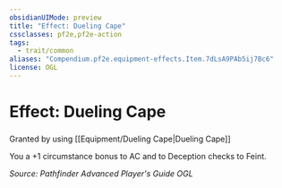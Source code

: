 ```yaml
---
obsidianUIMode: preview
title: "Effect: Dueling Cape"
cssclasses: pf2e,pf2e-action
tags:
  - trait/common
aliases: "Compendium.pf2e.equipment-effects.Item.7dLsA9PAb5ij7Bc6"
license: OGL
---
```

# Effect: Dueling Cape

### 






Granted by using [[Equipment/Dueling Cape|Dueling Cape]]

You a +1 circumstance bonus to AC and to Deception checks to Feint.

*Source: Pathfinder Advanced Player's Guide*
*OGL*